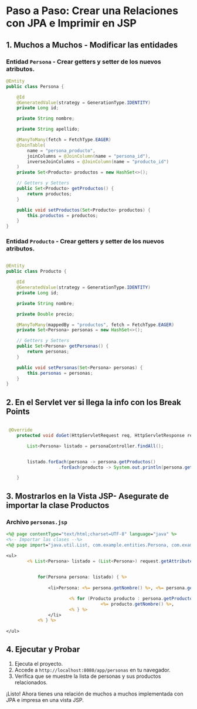 # Paso a Paso: Crear una Relaciones con JPA e Imprimir en JSP

## 1. Muchos a Muchos -  Modificar las entidades

### Entidad `Persona` - Crear getters y setter de los nuevos atributos.

```java
@Entity
public class Persona {

    @Id
    @GeneratedValue(strategy = GenerationType.IDENTITY)
    private Long id;

    private String nombre;

    private String apellido;

    @ManyToMany(fetch = FetchType.EAGER)
    @JoinTable(
        name = "persona_producto",
        joinColumns = @JoinColumn(name = "persona_id"),
        inverseJoinColumns = @JoinColumn(name = "producto_id")
    )
    private Set<Producto> productos = new HashSet<>();

    // Getters y Setters
    public Set<Producto> getProductos() {
        return productos;
    }

    public void setProductos(Set<Producto> productos) {
        this.productos = productos;
    }
}
```

### Entidad `Producto` - Crear getters y setter de los nuevos atributos.

```java

@Entity
public class Producto {

    @Id
    @GeneratedValue(strategy = GenerationType.IDENTITY)
    private Long id;

    private String nombre;

    private Double precio;

    @ManyToMany(mappedBy = "productos", fetch = FetchType.EAGER)
    private Set<Persona> personas = new HashSet<>();

    // Getters y Setters
    public Set<Persona> getPersonas() {
        return personas;
    }

    public void setPersonas(Set<Persona> personas) {
        this.personas = personas;
    }
}
```



## 2. En el Servlet ver si llega la info con los Break Points

```java

 @Override
    protected void doGet(HttpServletRequest req, HttpServletResponse resp) throws ServletException, IOException {

        List<Persona> listado = personaController.findAll();


        listado.forEach(persona -> persona.getProductos()
                    .forEach(producto -> System.out.println(persona.getNombre() + " tiene un producto llamado: " + producto.getNombre())));

    }
```



## 3. Mostrarlos en la Vista JSP- Asegurate de importar la clase Productos

### Archivo `personas.jsp` 

```jsp
<%@ page contentType="text/html;charset=UTF-8" language="java" %>
<%-- Importar las clases --%>
<%@ page import="java.util.List, com.example.entities.Persona, com.example.entities.Producto" %>

<ul>
        <% List<Persona> listado = (List<Persona>) request.getAttribute("listado");

            
            for(Persona persona: listado) { %>
                
                <li>Persona: <%= persona.getNombre() %>, <%= persona.getApellido() %>, Productos: 

                        <% for (Producto producto : persona.getProductos()) { %>
                                    <%= producto.getNombre() %>, 
                        <% } %>
                </li>
            <% } %>  
            
</ul>
```

## 4. Ejecutar y Probar

1. Ejecuta el proyecto.
2. Accede a `http://localhost:8080/app/personas` en tu navegador.
3. Verifica que se muestre la lista de personas y sus productos relacionados.

¡Listo! Ahora tienes una relación de muchos a muchos implementada con JPA e impresa en una vista JSP.

